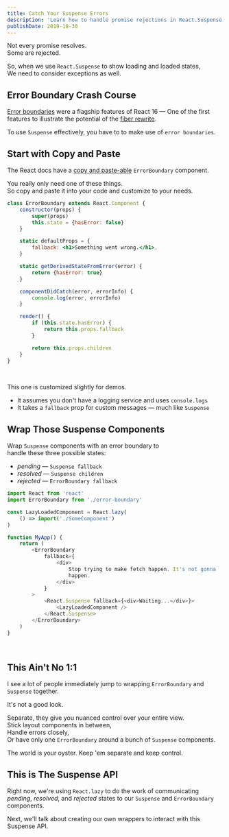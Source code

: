 ```yaml
---
title: Catch Your Suspense Errors
description: 'Learn how to handle promise rejections in React.Suspense by using Error Boundaries, ensuring proper handling of pending, resolved, and rejected states.'
publishDate: 2019-10-30
---
```


Not every promise resolves.  
Some are rejected.

So, when we use `React.Suspense` to show loading and loaded states,  
We need to consider exceptions as well.

## Error Boundary Crash Course

[Error boundaries](https://reactjs.org/blog/2017/09/26/react-v16.0.html#better-error-handling) were a flagship features of React 16 —
One of the first features to illustrate the potential of the [fiber rewrite](https://engineering.fb.com/web/react-16-a-look-inside-an-api-compatible-rewrite-of-our-frontend-ui-library/).

To use `Suspense` effectively, you have to to make use of `error boundaries`.

## Start with Copy and Paste

The React docs have a [copy and paste-able](https://reactjs.org/docs/error-boundaries.html#introducing-error-boundaries) `ErrorBoundary` component.

You really only need one of these things.  
So copy and paste it into your code and customize to your needs.

```jsx
class ErrorBoundary extends React.Component {
	constructor(props) {
		super(props)
		this.state = {hasError: false}
	}

	static defaultProps = {
		fallback: <h1>Something went wrong.</h1>,
	}

	static getDerivedStateFromError(error) {
		return {hasError: true}
	}

	componentDidCatch(error, errorInfo) {
		console.log(error, errorInfo)
	}

	render() {
		if (this.state.hasError) {
			return this.props.fallback
		}

		return this.props.children
	}
}
```

<br />

This one is customized slightly for demos.

- It assumes you don't have a logging service and uses `console.logs`
- It takes a `fallback` prop for custom messages — much like `Suspense`

## Wrap Those Suspense Components

Wrap `Suspense` components with an error boundary to  
handle these three possible states:

- _pending_ — `Suspense fallback`
- _resolved_ — `Suspense children`
- _rejected_ — `ErrorBoundary fallback`

```js
import React from 'react'
import ErrorBoundary from './error-boundary'

const LazyLoadedComponent = React.lazy(
	() => import('./SomeComponent')
)

function MyApp() {
	return (
		<ErrorBoundary
			fallback={
				<div>
					Stop trying to make fetch happen. It's not gonna
					happen.
				</div>
			}
		>
			<React.Suspense fallback={<div>Waiting...</div>}>
				<LazyLoadedComponent />
			</React.Suspense>
		</ErrorBoundary>
	)
}
```

<br />

## This Ain't No 1:1

I see a lot of people immediately jump to wrapping `ErrorBoundary` and `Suspense` together.

It's not a good look.

Separate, they give you nuanced control over your entire view.  
Stick layout components in between,  
Handle errors closely,  
Or have only one `ErrorBoundary` around a bunch of `Suspense` components.

The world is your oyster.
Keep 'em separate and keep control.

## This is The Suspense API

Right now, we're using `React.lazy` to do the work of communicating _pending_, _resolved_, and _rejected_ states to our `Suspense` and `ErrorBoundary` components.

Next, we'll talk about creating our own wrappers to interact with this Suspense API.
